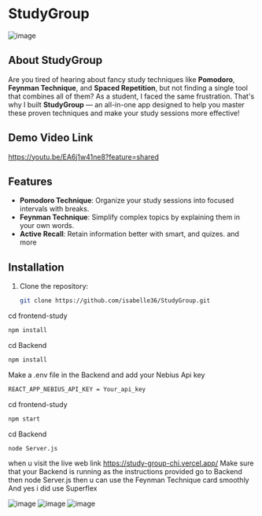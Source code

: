 # StudyGroup
![image](https://github.com/user-attachments/assets/76c296a9-c18c-4965-bd9c-60e394b5f73d)

## About StudyGroup

Are you tired of hearing about fancy study techniques like **Pomodoro**, **Feynman Technique**, and **Spaced Repetition**, but not finding a single tool that combines all of them? As a student, I faced the same frustration. That's why I built **StudyGroup** — an all-in-one app designed to help you master these proven techniques and make your study sessions more effective!
## Demo Video Link
https://youtu.be/EA6j1w41ne8?feature=shared
## Features

- **Pomodoro Technique**: Organize your study sessions into focused intervals with breaks.
- **Feynman Technique**: Simplify complex topics by explaining them in your own words.
- **Active Recall**: Retain information better with smart, and quizes.
and more

## Installation

1. Clone the repository:
   ```bash
   git clone https://github.com/isabelle36/StudyGroup.git

cd frontend-study
```bash
npm install
  ```
cd Backend
```bash
npm install
```
Make a .env file in the Backend and add your Nebius Api key
```bash
REACT_APP_NEBIUS_API_KEY = Your_api_key
```

cd frontend-study
```bash
npm start
```
cd Backend
```bash
node Server.js
```
when u visit the live web link https://study-group-chi.vercel.app/
Make sure that your Backend is running as the instructions provided go to Backend then 
node Server.js then u can use the Feynman Technique card smoothly 
And yes i did use Superflex 

![image](https://github.com/user-attachments/assets/d4dc0958-a4d4-4a7c-abe9-b76ff6e7c6be)
![image](https://github.com/user-attachments/assets/b61ff914-2164-456c-a47c-61a50ce42a3b)
![image](https://github.com/user-attachments/assets/e596b94b-5ef8-4405-b3c0-344e5467e208)


